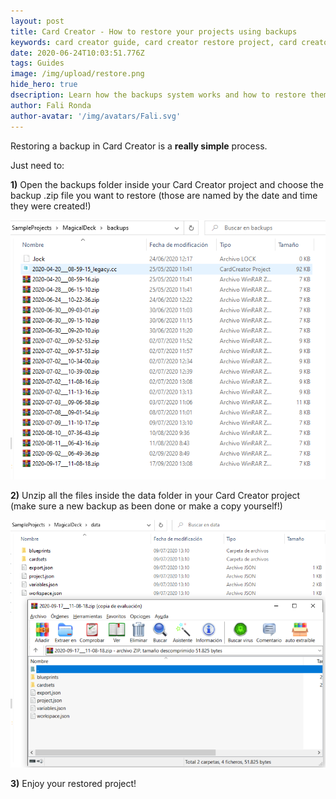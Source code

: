 ```yaml
---
layout: post
title: Card Creator - How to restore your projects using backups
keywords: card creator guide, card creator restore project, card creator tutorial, card creator backup
date: 2020-06-24T10:03:51.776Z
tags: Guides
image: /img/upload/restore.png
hide_hero: true
dsecription: Learn how the backups system works and how to restore them
author: Fali Ronda
author-avatar: '/img/avatars/Fali.svg'
---
```


Restoring a backup in Card Creator is a **really simple** process.

Just need to:

**1)** Open the backups folder inside your Card Creator project and choose the backup .zip file you want to restore (those are named by the date and time they were created!)

![](/img/upload/restore_1.png)

**2)** Unzip all the files inside the data folder in your Card Creator project (make sure a new backup as been done or make a copy yourself!)

![](/img/upload/restore_2.png)

**3)** Enjoy your restored project!
